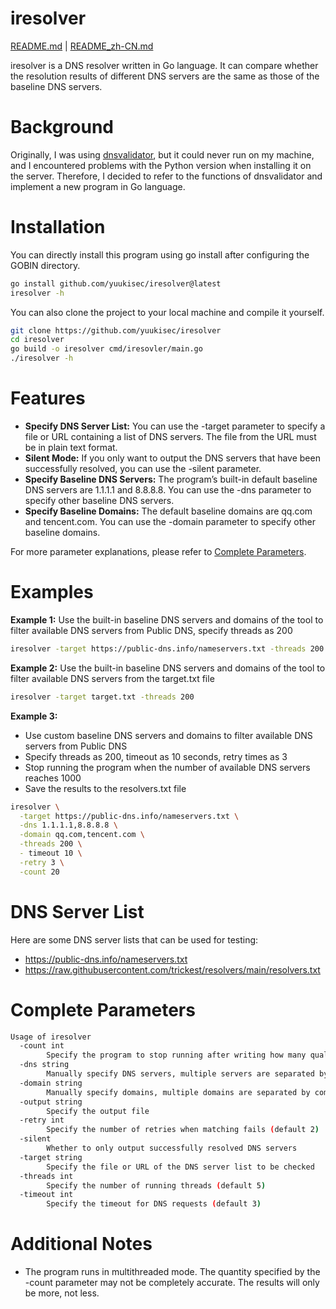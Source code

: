 # iresolver

[README.md](./README.md) | [README_zh-CN.md](./README_zh-CN.md)

iresolver is a DNS resolver written in Go language. It can compare whether the resolution results of different DNS servers are the same as those of the baseline DNS servers.

# Background

Originally, I was using [dnsvalidator](https://github.com/vortexau/dnsvalidator), but it could never run on my machine, and I encountered problems with the Python version when installing it on the server. Therefore, I decided to refer to the functions of dnsvalidator and implement a new program in Go language.

# Installation

You can directly install this program using go install after configuring the GOBIN directory.

```bash
go install github.com/yuukisec/iresolver@latest
iresolver -h
```

You can also clone the project to your local machine and compile it yourself.

```bash
git clone https://github.com/yuukisec/iresolver
cd iresolver
go build -o iresolver cmd/iresovler/main.go
./iresolver -h
```

# Features

- **Specify DNS Server List:** You can use the -target parameter to specify a file or URL containing a list of DNS servers. The file from the URL must be in plain text format.
- **Silent Mode:** If you only want to output the DNS servers that have been successfully resolved, you can use the -silent parameter.
- **Specify Baseline DNS Servers:** The program’s built-in default baseline DNS servers are 1.1.1.1 and 8.8.8.8. You can use the -dns parameter to specify other baseline DNS servers.
- **Specify Baseline Domains:** The default baseline domains are qq.com and tencent.com. You can use the -domain parameter to specify other baseline domains.

For more parameter explanations, please refer to [Complete Parameters](#complete-parameters).

# Examples

**Example 1:** Use the built-in baseline DNS servers and domains of the tool to filter available DNS servers from Public DNS, specify threads as 200

```bash
iresolver -target https://public-dns.info/nameservers.txt -threads 200
```

**Example 2:** Use the built-in baseline DNS servers and domains of the tool to filter available DNS servers from the target.txt file

```bash
iresolver -target target.txt -threads 200
```

**Example 3:**

- Use custom baseline DNS servers and domains to filter available DNS servers from Public DNS
- Specify threads as 200, timeout as 10 seconds, retry times as 3
- Stop running the program when the number of available DNS servers reaches 1000
- Save the results to the resolvers.txt file

```bash
iresolver \
  -target https://public-dns.info/nameservers.txt \
  -dns 1.1.1.1,8.8.8.8 \
  -domain qq.com,tencent.com \
  -threads 200 \
  - timeout 10 \
  -retry 3 \
  -count 20
```

# DNS Server List

Here are some DNS server lists that can be used for testing:

- https://public-dns.info/nameservers.txt
- https://raw.githubusercontent.com/trickest/resolvers/main/resolvers.txt

# Complete Parameters

```bash
Usage of iresolver
  -count int
    	Specify the program to stop running after writing how many qualified domain servers (default 65535)
  -dns string
    	Manually specify DNS servers, multiple servers are separated by commas (default "1.1.1.1,8.8.8.8")
  -domain string
    	Manually specify domains, multiple domains are separated by commas (default "qq.com,tencent.com")
  -output string
    	Specify the output file
  -retry int
    	Specify the number of retries when matching fails (default 2)
  -silent
    	Whether to only output successfully resolved DNS servers
  -target string
    	Specify the file or URL of the DNS server list to be checked
  -threads int
    	Specify the number of running threads (default 5)
  -timeout int
    	Specify the timeout for DNS requests (default 3)
```

# Additional Notes

- The program runs in multithreaded mode. The quantity specified by the -count parameter may not be completely accurate. The results will only be more, not less.